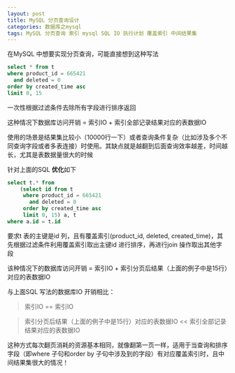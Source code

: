 ```yaml
---
layout: post
title: MySQL 分页查询设计
categories: 数据库之mysql 
tags: MySQL 分页查询 索引 mysql SQL IO 执行计划 覆盖索引 中间结果集 
---
```


在MySQL 中想要实现分页查询，可能直接想到这种写法

```sql
select * from t
where product_id = 665421
  and deleted = 0
order by created_time asc
limit 0, 15
```

一次性根据过滤条件去除所有字段进行排序返回

这种情况下数据库访问开销 = 索引IO + 索引全部记录结果对应的表数据IO

使用的场景是结果集比较小（10000行一下）或者查询条件复杂（比如涉及多个不同查询字段或者多表连接）时使用。其缺点就是越翻到后面查询效率越差，时间越长，尤其是表数据量很大的时候

针对上面的SQL **优化**如下

```sql
select t.* from 
    (select id from t
     where product_id = 665421
       and deleted = 0
     order by created_time asc
     limit 0, 15) a, t
where a.id = t.id
```

要求t 表的主键是id 列，且有覆盖索引(product_id, deleted, created_time)，其先根据过滤条件利用覆盖索引取出主键id 进行排序，再进行join 操作取出其他字段

该种情况下的数据库访问开销 = 索引IO + 索引分页后结果（上面的例子中是15行）对应的表数据IO

与上面SQL 写法的数据库IO 开销相比：

>索引IO == 索引IO

>索引分页后结果（上面的例子中是15行）对应的表数据IO << 索引全部记录结果对应的表数据IO

这种方式每次翻页消耗的资源基本相同，就像翻第一页一样，适用于当查询和排序字段（即where 子句和order by 子句中涉及到的字段）有对应覆盖索引时，且中间结果集很大的情况！

